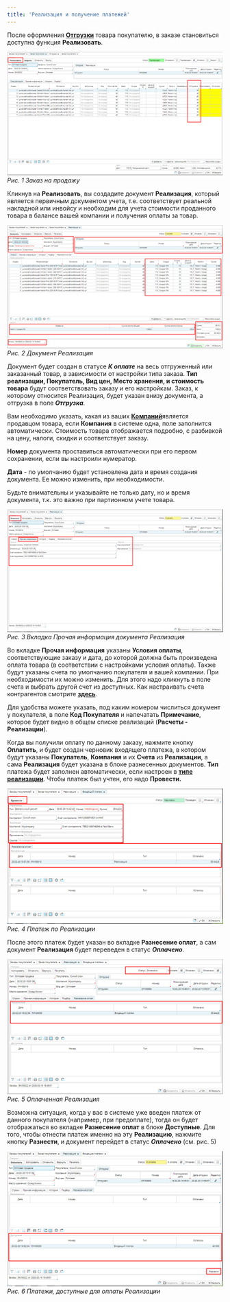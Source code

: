 ```yaml
---
title: 'Реализация и получение платежей'
---
```


После оформления [**Отгрузки**](Shipments.md) товара покупателю, в заказе становиться доступна функция **Реализовать**.

![](images/Customer_invoice_and_payment_collection_1.png)
*Рис. 1 Заказ на продажу*

  

Кликнув на **Реализовать**, вы создадите документ **Реализация**, который является первичным документом учета, т.е. соответствует реальной накладной или инвойсу и необходим для учета стоимости проданного товара в балансе вашей компании и получения оплаты за товар.

![](images/Customer_invoice_and_payment_collection_2.png)
*Рис. 2 Документ Реализация*

  

Документ будет создан в статусе ***К оплате*** на весь отгруженный или заказанный товар, в зависимости от настройки типа заказа. **Тип реализации, Покупатель, Вид цен, Место хранения, и стоимость товара** будут соответствовать заказу и его настройкам. Заказ, к которому относится Реализация, будет указан внизу документа, а отгрузка в поле ***Отгрузка***.

Вам необходимо указать, какая из ваших [**Компаний**](Partners_directory.md)является продавцом товара, если **Компания** в системе одна, поле заполнится автоматически. Стоимость товара отображается подробно, с разбивкой на цену, налоги, скидки и соответствует заказу.

**Номер** документа проставиться автоматически при его первом сохранении, если вы настроили нумератор.

**Дата** - по умолчанию будет установлена дата и время создания документа. Ее можно изменить, при необходимости.

Будьте внимательны и указывайте не только дату, но и время документа, т.к. это важно при партионном учете товара.

![](images/Customer_invoice_and_payment_collection_3.png)
*Рис. 3 Вкладка Прочая информация документа Реализация*

  

Во вкладке **Прочая информация** указаны **Условия оплаты**, соответствующие заказу и дата, до которой должна быть произведена оплата товара (в соответствии с настройками условия оплаты). Также будут указаны счета по умолчанию покупателя и вашей компании. При необходимости их можно изменить. Для этого надо кликнуть в поле счета и выбрать другой счет из доступных. Как настраивать счета контрагентов смотрите **[здесь](Partners_directory.md)**.

Для удобства можете указать, под каким номером числиться документ у покупателя, в поле **Код Покупателя** и напечатать **Примечание**, которое будет видно в общем списке реализаций (**Расчеты - Реализации**).

Когда вы получили оплату по данному заказу, нажмите кнопку **Оплатить**, и будет создан черновик входящего платежа, в котором будут указаны **Покупатель**, **Компания** и их **Счета** из **Реализации**, а сама **Реализация** будет указана в блоке разнесенных документов. **Тип** платежа будет заполнен автоматически, если настроен в [**типе реализации**](Invoice_type.md). Чтобы платеж был учтен, его надо **Провести.**

![](images/Customer_invoice_and_payment_collection_4.png)
*Рис. 4 Платеж по Реализации*

  

После этого платеж будет указан во вкладке **Разнесение оплат**, а сам документ **Реализация** будет переведен в статус ***Оплачено***.

![](images/Customer_invoice_and_payment_collection_5.png)
*Рис. 5 Оплаченная Реализация*

  

Возможна ситуация, когда у вас в системе уже введен платеж от данного покупателя (например, при предоплате), тогда он будет отображаться во вкладке **Разнесение оплат** в блоке **Доступные**. Для того, чтобы отнести платеж именно на эту **Реализацию**, нажмите кнопку **Разнести**, и документ перейдет в статус ***Оплачено*** (см. рис. 5)

![](images/Customer_invoice_and_payment_collection_6.png)
*Рис. 6 Платежи, доступные для оплаты Реализации*

  



  
